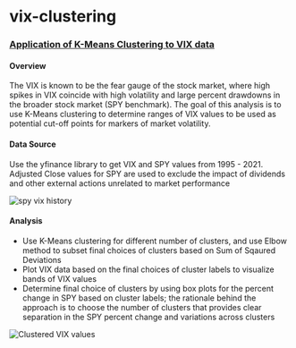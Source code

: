 # vix-clustering
### [Application of K-Means Clustering to VIX data](https://github.com/mehdinaq/vix-clustering/blob/main/vix_clustering.ipynb)

#### Overview
The VIX is known to be the fear gauge of the stock market, where high spikes in VIX coincide with high volatility and large percent drawdowns in the broader stock market (SPY benchmark).
The goal of this analysis is to use K-Means clustering to determine ranges of VIX values to be used as potential cut-off points for markers of market volatility.

#### Data Source
Use the yfinance library to get VIX and SPY values from 1995 - 2021. Adjusted Close values for SPY are used to exclude the impact of dividends and other external actions unrelated to market performance

![spy vix history](https://user-images.githubusercontent.com/8281173/130368308-053ca3d1-9174-48e1-8b6c-517ea5dee11f.png)

#### Analysis
- Use K-Means clustering for different number of clusters, and use Elbow method to subset final choices of clusters based on Sum of Sqaured Deviations
- Plot VIX data based on the final choices of cluster labels to visualize bands of VIX values
- Determine final choice of clusters by using box plots for the percent change in SPY based on cluster labels; the rationale behind the approach is to choose the number of clusters that provides clear separation in the SPY percent change and variations across clusters

![Clustered VIX values](https://user-images.githubusercontent.com/8281173/130368840-e2795c7d-a318-4f64-a65c-928897812700.png)


  
